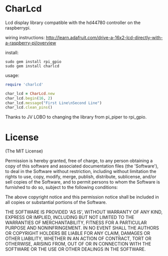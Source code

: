 CharLcd
=======

Lcd display library compatible with the hd44780 controller on the raspberrypi.

wiring instructions:
http://learn.adafruit.com/drive-a-16x2-lcd-directly-with-a-raspberry-pi/overview

install:
```
sudo gem install rpi_gpio
sudo gem install charlcd
```

usage:
``` ruby
require 'charlcd'

char_lcd = CharLcd.new
char_lcd.begin(16, 2)
char_lcd.message("First Line\nSecond Line")
char_lcd.clean_pins()
```

Thanks to JV LOBO to changing the library from pi_piper to rpi_gpio.

License
=======
(The MIT License)

Permission is hereby granted, free of charge, to any person obtaining a copy of this software and associated documentation files (the 'Software'), to deal in the Software without restriction, including without limitation the rights to use, copy, modify, merge, publish, distribute, sublicense, and/or sell copies of the Software, and to permit persons to whom the Software is furnished to do so, subject to the following conditions:

The above copyright notice and this permission notice shall be included in all copies or substantial portions of the Software.

THE SOFTWARE IS PROVIDED 'AS IS', WITHOUT WARRANTY OF ANY KIND, EXPRESS OR IMPLIED, INCLUDING BUT NOT LIMITED TO THE WARRANTIES OF MERCHANTABILITY, FITNESS FOR A PARTICULAR PURPOSE AND NONINFRINGEMENT. IN NO EVENT SHALL THE AUTHORS OR COPYRIGHT HOLDERS BE LIABLE FOR ANY CLAIM, DAMAGES OR OTHER LIABILITY, WHETHER IN AN ACTION OF CONTRACT, TORT OR OTHERWISE, ARISING FROM, OUT OF OR IN CONNECTION WITH THE SOFTWARE OR THE USE OR OTHER DEALINGS IN THE SOFTWARE.
